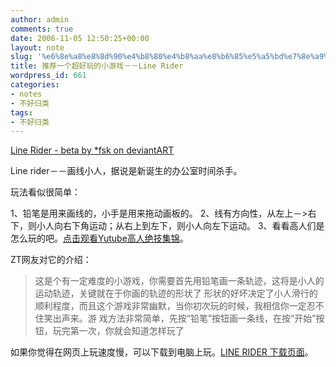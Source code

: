 ```yaml
---
author: admin
comments: true
date: 2006-11-05 12:50:25+00:00
layout: note
slug: '%e6%8e%a8%e8%8d%90%e4%b8%80%e4%b8%aa%e8%b6%85%e5%a5%bd%e7%8e%a9%e7%9a%84%e5%b0%8f%e6%b8%b8%e6%88%8f%ef%bc%8d%ef%bc%8dline-rider'
title: 推荐一个超好玩的小游戏－－Line Rider
wordpress_id: 661
categories:
- notes
- 不好归类
tags:
- 不好归类
---
```


[Line Rider - beta by *fsk on deviantART](http://www.deviantart.com/deviation/40255643/)

Line rider－－画线小人，据说是新诞生的办公室时间杀手。

玩法看似很简单：

1、铅笔是用来画线的，小手是用来拖动画板的。
2、线有方向性，从左上－>右下，则小人向右下角运动；从右上到左下，则小人向左下运动。
3、看看高人们是怎么玩的吧。[点击观看Yutube高人绝技集锦](http://www.youtube.com/watch?v=JJSEUbAH9-M)。

ZT网友对它的介绍：





<blockquote>这是个有一定难度的小游戏，你需要首先用铅笔画一条轨迹，这将是小人的运动轨迹，关键就在于你画的轨迹的形状了 形状的好坏决定了小人滑行的顺利程度，而且这个游戏非常幽默，当你初次玩的时候，我相信你一定忍不住笑出声来。游 戏方法非常简单，先按“铅笔”按钮画一条线，在按“开始”按钮，玩完第一次，你就会知道怎样玩了</blockquote>



如果你觉得在网页上玩速度慢，可以下载到电脑上玩。[LINE RIDER 下载页面](http://www.deviantart.com/deviation/26674594/)。
